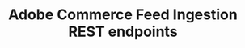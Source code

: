 ---
title: Adobe Commerce Feed Ingestion REST endpoints
description: Reference information for Adobe Commerce Feed Ingestion REST endpoints.
openAPISpec: /feed-ingestion.yaml
---